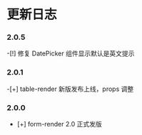 # 更新日志

### 2.0.5
-[!] 修复 DatePicker 组件显示默认是英文提示
### 2.0.1
-[+] table-render 新版发布上线，props 调整
### 2.0.0

- [+] form-render 2.0 正式发版
